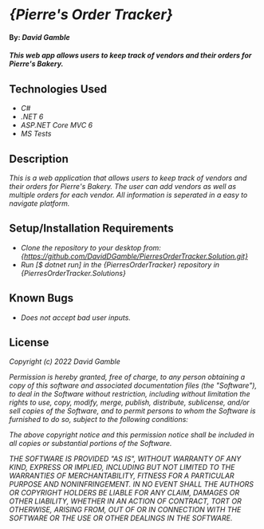 # _{Pierre's Order Tracker}_

#### By: _**David Gamble**_

#### _This web app allows users to keep track of vendors and their orders for Pierre's Bakery._

## Technologies Used

* _C#_
* _.NET 6_
* _ASP.NET Core MVC 6_
* _MS Tests_

## Description

_This is a web application that allows users to keep track of vendors and their orders for Pierre's Bakery.  The user can add vendors as well as multiple orders for each vendor.  All information is seperated in a easy to navigate platform._

## Setup/Installation Requirements

* _Clone the repository to your desktop from: {https://github.com/DavidDGamble/PierresOrderTracker.Solution.git}_
* _Run [$ dotnet run] in the {PierresOrderTracker} repository in {PierresOrderTracker.Solutions}_

## Known Bugs

* _Does not accept bad user inputs._

## License

_Copyright (c) 2022 David Gamble_

_Permission is hereby granted, free of charge, to any person obtaining a copy of this software and associated documentation files (the "Software"), to deal in the Software without restriction, including without limitation the rights to use, copy, modify, merge, publish, distribute, sublicense, and/or sell copies of the Software, and to permit persons to whom the Software is furnished to do so, subject to the following conditions:_

_The above copyright notice and this permission notice shall be included in all copies or substantial portions of the Software._

_THE SOFTWARE IS PROVIDED "AS IS", WITHOUT WARRANTY OF ANY KIND, EXPRESS OR IMPLIED, INCLUDING BUT NOT LIMITED TO THE WARRANTIES OF MERCHANTABILITY, FITNESS FOR A PARTICULAR PURPOSE AND NONINFRINGEMENT. IN NO EVENT SHALL THE AUTHORS OR COPYRIGHT HOLDERS BE LIABLE FOR ANY CLAIM, DAMAGES OR OTHER LIABILITY, WHETHER IN AN ACTION OF CONTRACT, TORT OR OTHERWISE, ARISING FROM, OUT OF OR IN CONNECTION WITH THE SOFTWARE OR THE USE OR OTHER DEALINGS IN THE SOFTWARE._
